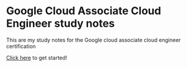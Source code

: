 # Google Cloud Associate Cloud Engineer study notes

This are my study notes for the Google cloud associate cloud engineer certification

[Click here](notes.md) to get started!